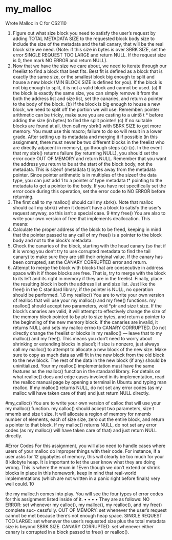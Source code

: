 # my_malloc
Wrote Malloc in C for CS2110 

1. Figure out what size block you need to satisfy the user’s request by adding TOTAL METADATA SIZE to the requested block body size to include the size of the metadata and the tail canary, that will be the real block size we need. (Note: if this size in bytes is over SBRK SIZE, set the error SINGLE REQUEST TOO LARGE and return NULL. If the request size is 0, then mark NO ERROR and return NULL).
2. Now that we have the size we care about, we need to iterate through our freelist to find a block that best fits. Best fit is defined as a block that is exactly the same size, or the smallest block big enough to split and house a new block (MIN BLOCK SIZE is defined for you). If the block is not big enough to split, it is not a valid block and cannot be used.
(a) If the block is exactly the same size, you can simply remove it from the both the address list and size list, set the canaries, and return a pointer to the body of the block.
(b) If the block is big enough to house a new block, we need to split off the portion we will use. Remember: pointer arithmetic can be tricky, make sure you are casting to a uint8 t * before adding the size (in bytes) to find the split pointer!
(c) If no suitable blocks are found at all, then call my sbrk() with SBRK SIZE to get more memory. You must use this macro; failure to do so will result in a lower grade. After setting up its metadata and merging it if possible (in this assignment, there must never be two different blocks in the freelist who are directly adjacent in memory), go through steps (a)-(c). In the event that my sbrk() returns failure (by returning NULL), you should set the error code OUT OF MEMORY and return NULL.
Remember that you want the address you return to be at the start of the block body, not the metadata. This is sizeof (metadata t) bytes away from the metadata pointer. Since pointer arithmetic is in multiples of the sizeof the data type, you can just add 1 to a pointer of type metadata t* pointing to the metadata to get a pointer to the body. If you have not specifically set the error code during this operation, set the error code to NO ERROR before returning.
3. The first call to my malloc() should call my sbrk(). Note that malloc should call my sbrk() when it doesn’t have a block to satisfy the user’s request anyway, so this isn’t a special case.
                       9
#my free()
You are also to write your own version of free that implements deallocation. This means:
1. Calculate the proper address of the block to be freed, keeping in mind that the pointer passed to any
call of my free() is a pointer to the block body and not to the block’s metadata.
2. Check the canaries of the block, starting with the head canary (so that if it is wrong you don’t try to use corrupted metadata to find the tail canary) to make sure they are still their original value. If the canary has been corrupted, set the CANARY CORRUPTED error and return.
3. Attempt to merge the block with blocks that are consecutive in address space with it if those blocks are free. That is, try to merge with the block to its left and its right in memory if they are in the freelist. Finally, place the resulting block in both the address list and size list.
Just like the free() in the C standard library, if the pointer is NULL, no operation should be performed. 1.8 my realloc()
You are to write your own version of realloc that will use your my malloc() and my free() functions. my realloc() should accept two parameters, void *ptr and size t size. If the block’s canaries are valid, it will attempt to effectively change the size of the memory block pointed to by ptr to size bytes, and return a pointer to the beginning of the new memory block. If the canaries are invalid, it returns NULL and sets my malloc errno to CANARY CORRUPTED.
Do not directly change the freelist or blocks in my realloc() — leave that to my malloc() and my free(). This means you don’t need to worry about shrinking or extending blocks in place1; if size is nonzero, just always call my malloc() to attempt to allocate a new block of the new size. Make sure to copy as much data as will fit in the new block from the old block to the new block. The rest of the data in the new block (if any) should be uninitialized.
Your my realloc() implementation must have the same features as the realloc() function in the standard library. For details on what realloc() does and edge cases involved in its implementation, read the realloc manual page by opening a terminal in Ubuntu and typing man realloc.
If my malloc() returns NULL, do not set any error codes (as my malloc will have taken care of that) and just return NULL directly.

#my_calloc()
You are to write your own version of calloc that will use your my malloc() function. my calloc() should accept two parameters, size t nmemb and size t size. It will allocate a region of memory for nmemb number of elements, each of size size, zero out the entire block, and return a pointer to that block.
If my malloc() returns NULL, do not set any error codes (as my malloc() will have taken care of that) and just return NULL directly.

#Error Codes
For this assignment, you will also need to handle cases where users of your malloc do improper things with their code. For instance, if a user asks for 12 gigabytes of memory, this will clearly be too much for your 8 kilobyte heap. It is important to let the user know what they are doing wrong. This is where the enum in
1Even though we don’t extend or shrink blocks in place in this homework, keep in mind that real-world implementations (which are not written in a panic right before finals) very well could.
                            10

the my malloc.h comes into play. You will see the four types of error codes for this assignment listed inside
 of it.
• • • •
They are as follows:
NO ERROR: set whenever my calloc(), my malloc(), my realloc(), and my free() complete suc- cessfully.
OUT OF MEMORY: set whenever the user’s request cannot be met because there’s not enough heap space.
SINGLE REQUEST TOO LARGE: set whenever the user’s requested size plus the total metadata size is beyond SBRK SIZE.
CANARY CORRUPTED: set whenever either canary is corrupted in a block passed to free() or realloc().
